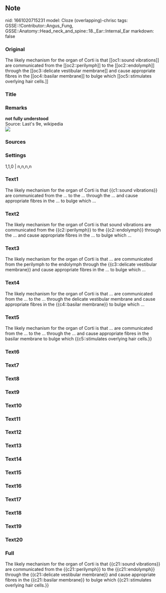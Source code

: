 ## Note
nid: 1661020715231
model: Cloze (overlapping)-chrisc
tags: GSSE::!Contributor::Angus_Fung, GSSE::Anatomy::Head_neck_and_spine::18._Ear::Internal_Ear
markdown: false

### Original
The likely mechanism for the organ of Corti is that [[oc1::sound vibrations]] are communicated from the [[oc2::perilymph]] to the [[oc2::endolymph]] through the [[oc3::delicate vestibular membrane]] and cause appropriate fibres in the [[oc4::basilar membrane]] to bulge which [[oc5::stimulates overlying hair cells.]]

### Title


### Remarks
<div>
  <b>not fully understood</b>
</div>
<div>
  Source: Last's 9e, wikipedia
</div>
<div><img src=
"paste-e9cd64fffec1141a9acdc8c577dd32af7f4f3e2a.jpg"></div>

### Sources


### Settings
1,1,0 | n,n,n,n

### Text1
The likely mechanism for the organ of Corti is that {{c1::sound vibrations}} are communicated from the ... to the ... through the ... and cause appropriate fibres in the ... to bulge which ...

### Text2
The likely mechanism for the organ of Corti is that sound vibrations are communicated from the {{c2::perilymph}} to the {{c2::endolymph}} through the ... and cause appropriate fibres in the ... to bulge which ...

### Text3
The likely mechanism for the organ of Corti is that ... are communicated from the perilymph to the endolymph through the {{c3::delicate vestibular membrane}} and cause appropriate fibres in the ... to bulge which ...

### Text4
The likely mechanism for the organ of Corti is that ... are communicated from the ... to the ... through the delicate vestibular membrane and cause appropriate fibres in the {{c4::basilar membrane}} to bulge which ...

### Text5
The likely mechanism for the organ of Corti is that ... are communicated from the ... to the ... through the ... and cause appropriate fibres in the basilar membrane to bulge which {{c5::stimulates overlying hair cells.}}

### Text6


### Text7


### Text8


### Text9


### Text10


### Text11


### Text12


### Text13


### Text14


### Text15


### Text16


### Text17


### Text18


### Text19


### Text20


### Full
The likely mechanism for the organ of Corti is that {{c21::sound vibrations}} are communicated from the {{c21::perilymph}} to the {{c21::endolymph}} through the {{c21::delicate vestibular membrane}} and cause appropriate fibres in the {{c21::basilar membrane}} to bulge which {{c21::stimulates overlying hair cells.}}
